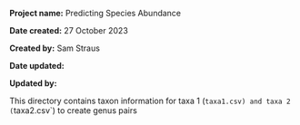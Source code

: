 **Project name:** Predicting Species Abundance

**Date created:** 27 October 2023

**Created by:** Sam Straus

**Date updated:**

**Updated by:**

This directory contains taxon information for taxa 1 (`taxa1.csv) and taxa 2 (`taxa2.csv`) to create genus pairs